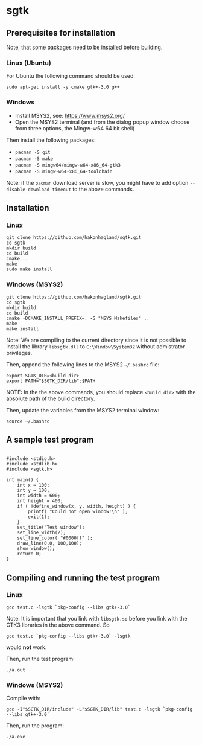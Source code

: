 # sgtk
## Prerequisites for installation

Note, that some packages need to be installed before building.
### Linux (Ubuntu)

For Ubuntu the following command should be used:
```
sudo apt-get install -y cmake gtk+-3.0 g++
```

### Windows

- Install MSYS2, see: https://www.msys2.org/
- Open the MSYS2 terminal (and from the dialog popup window choose from three options, the Mingw-w64 64 bit shell)

Then install the following packages:
- `pacman -S git` 
- `pacman -S make`
- `pacman -S mingw64/mingw-w64-x86_64-gtk3`
- `pacman -S mingw-w64-x86_64-toolchain`

<!-- - export PKG_CONFIG_PATH=/mingw64/lib/pkgconfig:$PGK_CONFIG_PATH
mingw-w64-x86_64-cmake -->

Note: if the `pacman` download server is slow, you  might have to add option
  `--disable-download-timeout` to the above commands.

<!--
Ubuntu: /usr/lib/x86_64-linux-gnu/pkgconfig/gtk+-3.0.pc
Windows: /mingw64/lib/pkgconfig/gtk+-3.0.pc -->


## Installation
### Linux


```
git clone https://github.com/hakonhagland/sgtk.git
cd sgtk
mkdir build
cd build
cmake ..
make
sudo make install
```

### Windows (MSYS2)
```
git clone https://github.com/hakonhagland/sgtk.git
cd sgtk
mkdir build
cd build
cmake -DCMAKE_INSTALL_PREFIX=. -G "MSYS Makefiles" ..
make
make install
```
Note: We are compiling to the current directory since it is not
possible to install the library `libsgtk.dll` to `C:\Window\System32` without admistrator
privileges.

Then, append the following lines to the MSYS2 `~/.bashrc` file:

```
export SGTK_DIR=<build dir>
export PATH="$SGTK_DIR/lib":$PATH
```

NOTE: In the the above commands, you should replace `<build_dir>` with the
absolute path of the build directory.

Then, update the variables from the MSYS2 terminal window:

```
source ~/.bashrc
```

## A sample test program

```

#include <stdio.h>
#include <stdlib.h>
#include <sgtk.h>

int main() {
    int x = 100;
    int y = 100;
    int width = 600;
    int height = 400;
    if ( !define_window(x, y, width, height) ) {
        printf( "Could not open window!\n" );
        exit(1);
    }
    set_title("Test window");
    set_line_width(2);
    set_line_color( "#0000ff" );
    draw_line(0,0, 100,100);
    show_window();
    return 0;
}
```

## Compiling and running the test program

### Linux

```
gcc test.c -lsgtk `pkg-config --libs gtk+-3.0`
```

Note: It is important that you link with `libsgtk.so` before you link
with the GTK3 libraries in the above command. So
```
gcc test.c `pkg-config --libs gtk+-3.0` -lsgtk
```
would **not** work.

Then, run the test program:

```
./a.out

```

### Windows (MSYS2)

Compile with:

```
gcc -I"$SGTK_DIR/include" -L"$SGTK_DIR/lib" test.c -lsgtk `pkg-config --libs gtk+-3.0`
```

Then, run the program:

```
./a.exe
```
